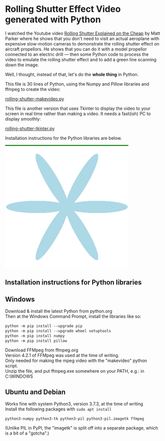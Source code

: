 # Rolling Shutter Effect Video generated with Python

I watched the Youtube video 
[Rolling Shutter Explained on the Cheap](https://www.youtube.com/watch?v=nP1elMR5qjc)
by Matt Parker where he shows that you don't need to visit an actual
aeroplane with expensive slow-motion cameras to demonstrate the rolling shutter
effect on aircraft propellors. He shows that you can do it with a model
propellor connected to an electric drill — then some Python code to
process the video to emulate the rolling shutter effect and to add
a green line scanning down the image.

Well, I thought, instead of that, let's do the **whole thing** in Python.

This file is 30 lines of Python, using the Numpy and Pillow libraries and
ffmpeg to create the video:

[rolling-shutter-makevideo.py](rolling-shutter-makevideo.py)

This file is another version that uses Tkinter to display the video to your
screen in real time rather than making a video. It needs a fast(ish) PC to
display smoothly:

[rolling-shutter-tkinter.py](rolling-shutter-tkinter.py)

Installation instructions for the Python libraries are below.

![Rolling Shutter Effect](rolling-shutter-effect.gif)

Installation instructions for Python libraries
----------------------------------------------

Windows
-------
Download & install the latest Python from python.org  
Then at the Windows Command Prompt, install the libraries like so:

    python -m pip install --upgrade pip
    python -m pip install --upgrade wheel setuptools
    python -m pip install numpy
    python -m pip install pillow

Download FFMpeg from ffmpeg.org  
Version 4.2.1 of FFMpeg was used at the time of writing.  
Only needed for making the mpeg video with the "makevideo" python script.  
Unzip the file, and put ffmpeg.exe somewhere on your PATH, e.g.: 
in C:\WINDOWS

Ubuntu and Debian
-----------------
Works fine with system Python3, version 3.7.3, at the time of writing  
Install the following packages with `sudo apt install`

    python3-numpy python3-tk python3-pil python3-pil.imagetk ffmpeg

(Unlike PIL in PyPI, the "imagetk" is split off into a separate
package, which is a bit of a "gotcha".)




